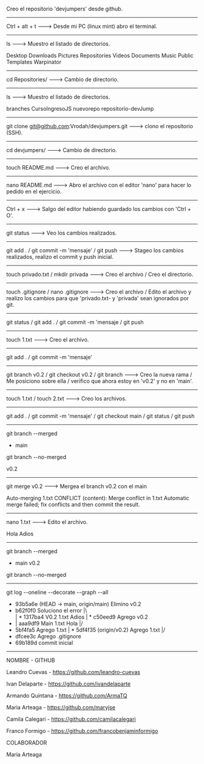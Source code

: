 Creo el repositorio 'devjumpers' desde github.

--------------------------------------------------------------------------------------------------

Ctrl + alt + t ---> Desde mi PC (linux mint) abro el terminal.

--------------------------------------------------------------------------------------------------

ls ---> Muestro el listado de directorios.

Desktop    Downloads  Pictures  Repositories  Videos
Documents  Music      Public    Templates     Warpinator

--------------------------------------------------------------------------------------------------

cd Repositories/ ---> Cambio de directorio.

--------------------------------------------------------------------------------------------------

ls ---> Muestro el listado de directorios.

branches  CursoIngresoJS  nuevorepo  repositorio-devJump

--------------------------------------------------------------------------------------------------

git clone git@github.com:Vrodah/devjumpers.git ---> clono el repositorio (SSH).

--------------------------------------------------------------------------------------------------

cd devjumpers/ ---> Cambio de directorio.

--------------------------------------------------------------------------------------------------

touch README.md ---> Creo el archivo.

--------------------------------------------------------------------------------------------------

nano README.md ---> Abro el archivo con el editor 'nano' para hacer lo pedido en el ejercicio.

--------------------------------------------------------------------------------------------------

Ctrl + x ---> Salgo del editor habiendo guardado los cambios con 'Ctrl + O'.

--------------------------------------------------------------------------------------------------

git status ---> Veo los cambios realizados.

--------------------------------------------------------------------------------------------------

git add . / git commit -m  'mensaje'  / git push ---> Stageo los cambios realizados, realizo el 
commit y push inicial.

--------------------------------------------------------------------------------------------------

touch privado.txt / mkdir privada ---> Creo el archivo / Creo el directorio.

--------------------------------------------------------------------------------------------------

touch .gitignore / nano .gitignore ---> Creo el archivo / Edito el archivo y realizo los cambios
para que 'privado.txt- y 'privada' sean ignorados por git.

--------------------------------------------------------------------------------------------------

git status / git add . / git commit -m 'mensaje / git push

--------------------------------------------------------------------------------------------------

touch 1.txt ---> Creo el archivo.

--------------------------------------------------------------------------------------------------

git add . / git commit -m  'mensaje'

--------------------------------------------------------------------------------------------------

git branch v0.2 / git checkout v0.2 / git branch ---> Creo la nueva rama / Me posiciono sobre ella
/ verifico que ahora estoy en 'v0.2' y no en 'main'.

--------------------------------------------------------------------------------------------------

touch 1.txt / touch 2.txt ---> Creo los archivos.

--------------------------------------------------------------------------------------------------

git add . / git commit -m  'mensaje' / git checkout main / git status / git push

--------------------------------------------------------------------------------------------------

git branch --merged

* main

git branch --no-merged

  v0.2

--------------------------------------------------------------------------------------------------

git merge v0.2 ---> Mergea el branch v0.2 con el main

Auto-merging 1.txt
CONFLICT (content): Merge conflict in 1.txt
Automatic merge failed; fix conflicts and then commit the result.

--------------------------------------------------------------------------------------------------

nano 1.txt ---> Edito el archivo.

Hola
Adios

--------------------------------------------------------------------------------------------------

git branch --merged

* main
  v0.2

git branch --no-merged
 
--------------------------------------------------------------------------------------------------

git log --oneline --decorate --graph --all

* 93b5a6e (HEAD -> main, origin/main) Elimino v0.2
*   b62f0f0 Soluciono el error
|\  
| * 1317ba4 V0.2 1.txt Adios
| * c50eed9 Agrego v0.2
* | aaa9df9 Main 1.txt Hola
|/  
* 5bf4fa5 Agrego 1.txt
| * 5df4f35 (origin/v0.2) Agrego 1.txt
|/  
* dfcee3c Agrego .gitignore
* 69b189d commit inicial

--------------------------------------------------------------------------------------------------

NOMBRE - GITHUB

Leandro Cuevas - https://github.com/leandro-cuevas

Ivan Delaparte - https://github.com/ivandelaparte

Armando Quintana - https://github.com/ArmaTQ

Maria Arteaga - https://github.com/maryjse

Camila Calegari - https://github.com/camilacalegari

Franco Formigo - https://github.com/francobenjaminformigo


COLABORADOR

Maria Arteaga



 
